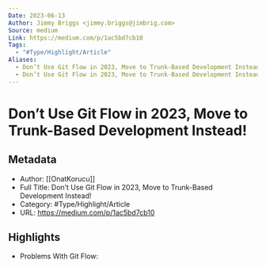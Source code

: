 ```yaml
---
Date: 2023-06-13
Author: Jimmy Briggs <jimmy.briggs@jimbrig.com>
Source: medium
Link: https://medium.com/p/1ac5bd7cb10
Tags:
  - "#Type/Highlight/Article"
Aliases:
  - Don’t Use Git Flow in 2023, Move to Trunk-Based Development Instead!
  - Don’t Use Git Flow in 2023, Move to Trunk-Based Development Instead!
---
```

# Don’t Use Git Flow in 2023, Move to Trunk-Based Development Instead!

## Metadata
- Author: [[OnatKorucu]]
- Full Title: Don’t Use Git Flow in 2023, Move to Trunk-Based Development Instead!
- Category: #Type/Highlight/Article
- URL: https://medium.com/p/1ac5bd7cb10

## Highlights
- Problems With Git Flow:
